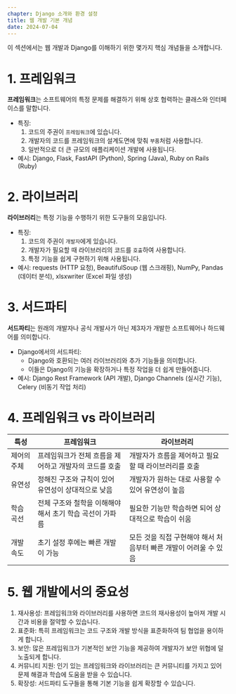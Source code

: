 ```yaml
---
chapter: Django 소개와 환경 설정
title: 웹 개발 기본 개념
date: 2024-07-04
---
```

이 섹션에서는 웹 개발과 Django를 이해하기 위한 몇가지 핵심 개념들을 소개합니다.

# 1. 프레임워크

**프레임워크**는 소프트웨어의 특정 문제를 해결하기 위해 상호 협력하는 클래스와 인터페이스를 말합니다.

- 특징:
    1. 코드의 주권이 `프레임워크`에 있습니다.
    2. 개발자의 코드를 프레임워크의 설계도면에 맞춰 `부품`처럼 사용합니다.
    3. 일반적으로 더 큰 규모의 애플리케이션 개발에 사용됩니다.
- 예시: Django, Flask, FastAPI (Python), Spring (Java), Ruby on Rails (Ruby)

# 2. 라이브러리

**라이브러리**는 특정 기능을 수행하기 위한 도구들의 모음입니다.

- 특징:
    1. 코드의 주권이 `개발자`에게 있습니다.
    2. 개발자가 필요할 때 라이브러리의 코드를 `호출`하여 사용합니다.
    3. 특정 기능을 쉽게 구현하기 위해 사용됩니다.
- 예시: requests (HTTP 요청), BeautifulSoup (웹 스크래핑), NumPy, Pandas (데이터 분석), xlsxwriter (Excel 파일 생성)

# 3. 서드파티

**서드파티**는 원래의 개발자나 공식 개발사가 아닌 제3자가 개발한 소프트웨어나 하드웨어를 의미합니다.

- Django에서의 서드파티:
    - Django와 호환되는 여러 라이브러리와 추가 기능들을 의미합니다.
    - 이들은 Django의 기능을 확장하거나 특정 작업을 더 쉽게 만들어줍니다.
- 예시: Django Rest Framework (API 개발), Django Channels (실시간 기능), Celery (비동기 작업 처리)

# 4. 프레임워크 vs 라이브러리

| 특성 | 프레임워크 | 라이브러리 |
|------|------------|------------|
| 제어의 주체 | 프레임워크가 전체 흐름을 제어하고 개발자의 코드를 호출 | 개발자가 흐름을 제어하고 필요할 때 라이브러리를 호출 |
| 유연성 | 정해진 구조와 규칙이 있어 유연성이 상대적으로 낮음 | 개발자가 원하는 대로 사용할 수 있어 유연성이 높음 |
| 학습 곡선 | 전체 구조와 철학을 이해해야 해서 초기 학습 곡선이 가파름 | 필요한 기능만 학습하면 되어 상대적으로 학습이 쉬움 |
| 개발 속도 | 초기 설정 후에는 빠른 개발이 가능 | 모든 것을 직접 구현해야 해서 처음부터 빠른 개발이 어려울 수 있음 |


# 5. 웹 개발에서의 중요성

1. 재사용성: 프레임워크와 라이브러리를 사용하면 코드의 재사용성이 높아져 개발 시간과 비용을 절약할 수 있습니다.
2. 표준화: 특히 프레임워크는 코드 구조와 개발 방식을 표준화하여 팀 협업을 용이하게 합니다.
3. 보안: 많은 프레임워크가 기본적인 보안 기능을 제공하여 개발자가 보안 위협에 덜 노출되게 합니다.
4. 커뮤니티 지원: 인기 있는 프레임워크와 라이브러리는 큰 커뮤니티를 가지고 있어 문제 해결과 학습에 도움을 받을 수 있습니다.
5. 확장성: 서드파티 도구들을 통해 기본 기능을 쉽게 확장할 수 있습니다.